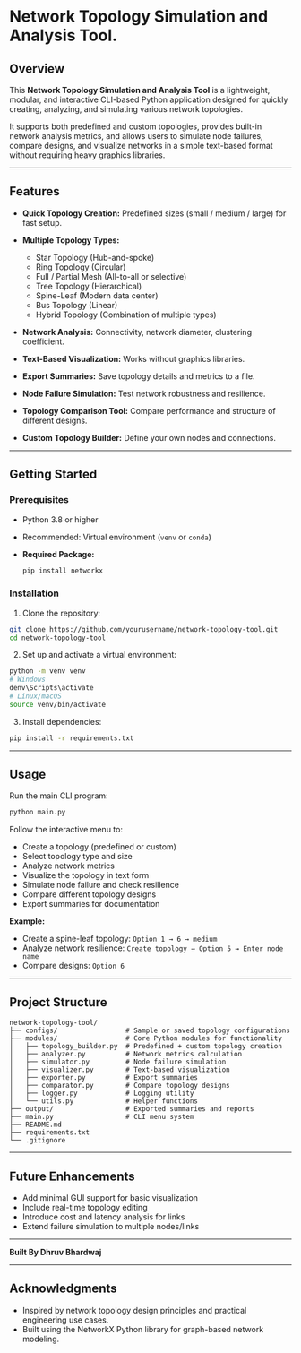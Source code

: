 # Network Topology Simulation and Analysis Tool.

## Overview

This **Network Topology Simulation and Analysis Tool** is a lightweight, modular, and interactive CLI-based Python application designed for quickly creating, analyzing, and simulating various network topologies.

It supports both predefined and custom topologies, provides built-in network analysis metrics, and allows users to simulate node failures, compare designs, and visualize networks in a simple text-based format without requiring heavy graphics libraries.

---

## Features

* **Quick Topology Creation:** Predefined sizes (small / medium / large) for fast setup.
* **Multiple Topology Types:**

  * Star Topology (Hub-and-spoke)
  * Ring Topology (Circular)
  * Full / Partial Mesh (All-to-all or selective)
  * Tree Topology (Hierarchical)
  * Spine-Leaf (Modern data center)
  * Bus Topology (Linear)
  * Hybrid Topology (Combination of multiple types)
* **Network Analysis:** Connectivity, network diameter, clustering coefficient.
* **Text-Based Visualization:** Works without graphics libraries.
* **Export Summaries:** Save topology details and metrics to a file.
* **Node Failure Simulation:** Test network robustness and resilience.
* **Topology Comparison Tool:** Compare performance and structure of different designs.
* **Custom Topology Builder:** Define your own nodes and connections.

---

## Getting Started

### Prerequisites

* Python 3.8 or higher
* Recommended: Virtual environment (`venv` or `conda`)
* **Required Package:**

  ```bash
  pip install networkx
  ```

### Installation

1. Clone the repository:

```bash
git clone https://github.com/yourusername/network-topology-tool.git
cd network-topology-tool
```

2. Set up and activate a virtual environment:

```bash
python -m venv venv
# Windows
denv\Scripts\activate
# Linux/macOS
source venv/bin/activate
```

3. Install dependencies:

```bash
pip install -r requirements.txt
```

---

## Usage

Run the main CLI program:

```bash
python main.py
```

Follow the interactive menu to:

* Create a topology (predefined or custom)
* Select topology type and size
* Analyze network metrics
* Visualize the topology in text form
* Simulate node failure and check resilience
* Compare different topology designs
* Export summaries for documentation

**Example:**

* Create a spine-leaf topology: `Option 1 → 6 → medium`
* Analyze network resilience: `Create topology → Option 5 → Enter node name`
* Compare designs: `Option 6`

---

## Project Structure

```
network-topology-tool/
├── configs/                 # Sample or saved topology configurations
├── modules/                 # Core Python modules for functionality
│   ├── topology_builder.py  # Predefined + custom topology creation
│   ├── analyzer.py          # Network metrics calculation
│   ├── simulator.py         # Node failure simulation
│   ├── visualizer.py        # Text-based visualization
│   ├── exporter.py          # Export summaries
│   ├── comparator.py        # Compare topology designs
│   ├── logger.py            # Logging utility
│   └── utils.py             # Helper functions
├── output/                  # Exported summaries and reports
├── main.py                  # CLI menu system
├── README.md
├── requirements.txt
└── .gitignore
```

---

## Future Enhancements

* Add minimal GUI support for basic visualization
* Include real-time topology editing
* Introduce cost and latency analysis for links
* Extend failure simulation to multiple nodes/links

---

**Built By Dhruv Bhardwaj**

---

## Acknowledgments

* Inspired by network topology design principles and practical engineering use cases.
* Built using the NetworkX Python library for graph-based network modeling.
